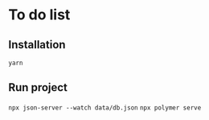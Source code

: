 # To do list

## Installation
`yarn`

## Run project
`npx json-server --watch data/db.json`
`npx polymer serve`

